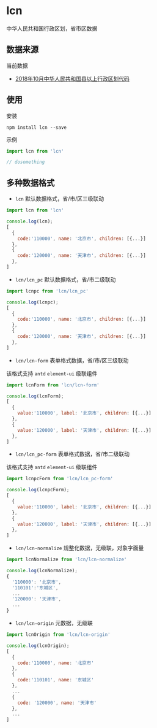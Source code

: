 # lcn

中华人民共和国行政区划，省市区数据

## 数据来源

当前数据

- [2018年10月中华人民共和国县以上行政区划代码](http://www.mca.gov.cn/article/sj/xzqh/2018/201804-12/20181011221630.html)

## 使用

安装

```shell
npm install lcn --save
```

示例

```javascript
import lcn from 'lcn'

// dosomething

```

## 多种数据格式
- `lcn` 默认数据格式，省/市/区三级联动

```javascript
import lcn from 'lcn'

console.log(lcn);
[
  {
    code:'110000', name: '北京市', children: [{...}]
  },
  {
    code:'120000', name: '天津市', children: [{...}]
  },
]
```
- `lcn/lcn_pc` 默认数据格式，省/市二级联动

```javascript
import lcnpc from 'lcn/lcn_pc'

console.log(lcnpc);
[
  {
    code:'110000', name: '北京市', children: [{...}]
  },
  {
    code:'120000', name: '天津市', children: [{...}]
  },
]
```

- `lcn/lcn-form` 表单格式数据，省/市/区三级联动

该格式支持 `antd` `element-ui` 级联组件

```javascript
import lcnForm from 'lcn/lcn-form'

console.log(lcnForm);
[
  {
    value:'110000', label: '北京市', children: [{...}]
  },
  {
    value:'120000', label: '天津市', children: [{...}]
  },
]
```

- `lcn/lcn_pc-form` 表单格式数据，省/市二级联动

该格式支持 `antd` `element-ui` 级联组件

```javascript
import lcnpcForm from 'lcn/lcn_pc-form'

console.log(lcnpcForm);
[
  {
    value:'110000', label: '北京市', children: [{...}]
  },
  {
    value:'120000', label: '天津市', children: [{...}]
  },
]
```

- `lcn/lcn-normalize` 规整化数据，无级联，对象字面量

```javascript
import lcnNormalize from 'lcn/lcn-normalize'

console.log(lcnNormalize); 
{
  '110000': '北京市',
  '110101':'东城区',
  ...
  '120000': '天津市',
  ...
}
```

- `lcn/lcn-origin` 元数据，无级联

```javascript
import lcnOrigin from 'lcn/lcn-origin'

console.log(lcnOrigin); 
[
  {
    code:'110000', name: '北京市'
  },
  {
    code:'110101', name: '东城区'
  },
  ...
  {
    code: '120000', name: '天津市'
  },
  ...
]
```